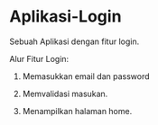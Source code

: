 # Aplikasi-Login
Sebuah Aplikasi dengan fitur login.

Alur Fitur Login:

1. Memasukkan email dan password

2. Memvalidasi masukan.

3. Menampilkan halaman home.
